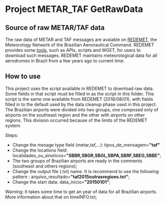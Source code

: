 # Project METAR_TAF GetRawData

## Source of raw METAR/TAF data
The raw data of METAR and TAF messages are avaiable on [REDEMET](https://www.redemet.aer.mil.br/), the Meteorology Network of the Brazilian Aeronautical Command. REDEMET provides some [tools](https://www.redemet.aer.mil.br/?i=facilidades&p=api-redemet), such as APIs, scripts and WGET, for users to download such messages. REDEMET maintains meteorological data for all aerodromes in Brazil from a few years ago to current time.

## How to use
This project uses the script available in REDEMET to download raw data. Some fields in that script must be filled in as the script in this folder. This script is the same one available from REDEMET (2018/08/01), with fields filled in to the default used by the data cleanup phase used in this project. The Brazilian airports were divided into two groups, one composed only of airports on the southeast region and the other with airports on other regions. This division occurred because of the limits of the REDEMET system.

Steps:
* Change the mesage type field (metar,taf,...): tipos_de_mensagem=**"taf"**
* Change the locations field: localidades_ou_sinoticos=**"SBBR,SBGR,SBGL,SBPA,SBRF,SBEG,SBBE"**;
* The two groups of Brazilian airports are ready in the comments (southeast and others regions);
* Change the output file (.txt) name. It is recommend to use the following pattern : arquivo_resultado=**"taf2015outrasregioes.txt"**;
* Change the start data: data_inicio=**"20150101"**;

Warning: It takes some time to get an year of data for all Brazilian airports. 
More information about that on timeINFO.txt;
